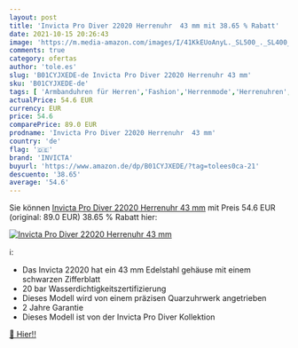 ```yaml
---
layout: post
title: 'Invicta Pro Diver 22020 Herrenuhr  43 mm mit 38.65 % Rabatt'
date: 2021-10-15 20:26:43
image: 'https://m.media-amazon.com/images/I/41KkEUoAnyL._SL500_._SL400_.jpg'
comments: true
category: ofertas
author: 'tole.es'
slug: 'B01CYJXEDE-de Invicta Pro Diver 22020 Herrenuhr 43 mm'
sku: 'B01CYJXEDE-de'
tags: [ 'Armbanduhren für Herren','Fashion','Herrenmode','Herrenuhren','Regular Stores','Shops','Uhren','invicta', ]
actualPrice: 54.6 EUR
currency: EUR
price: 54.6
comparePrice: 89.0 EUR
prodname: 'Invicta Pro Diver 22020 Herrenuhr  43 mm'
country: 'de'
flag: '🇩🇪'
brand: 'INVICTA'
buyurl: 'https://www.amazon.de/dp/B01CYJXEDE/?tag=tolees0ca-21'
descuento: '38.65'
average: '54.6'
---
```


Sie können [Invicta Pro Diver 22020 Herrenuhr  43 mm](https://www.amazon.de/dp/B01CYJXEDE/?tag=tolees0ca-21) mit Preis 54.6 EUR (original: 89.0 EUR) 38.65 % Rabatt hier:

[![Invicta Pro Diver 22020 Herrenuhr  43 mm](https://m.media-amazon.com/images/I/41KkEUoAnyL._SL500_._SL400_.jpg)](https://www.amazon.de/dp/B01CYJXEDE/?tag=tolees0ca-21)

ℹ️:

- Das Invicta 22020 hat ein 43 mm Edelstahl gehäuse mit einem schwarzen Zifferblatt
- 20 bar Wasserdichtigkeitszertifizierung
- Dieses Modell wird von einem präzisen Quarzuhrwerk angetrieben
- 2 Jahre Garantie
- Dieses Modell ist von der Invicta Pro Diver Kollektion

[🛒 Hier!!](https://www.amazon.de/dp/B01CYJXEDE/?tag=tolees0ca-21)
